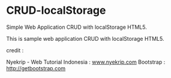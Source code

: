 # CRUD-localStorage
Simple Web Application CRUD with localStorage HTML5.

This is sample web application CRUD with localStorage HTML5.

credit : 

Nyekrip - Web Tutorial Indonesia : www.nyekrip.com
Bootstrap : http://getbootstrap.com

